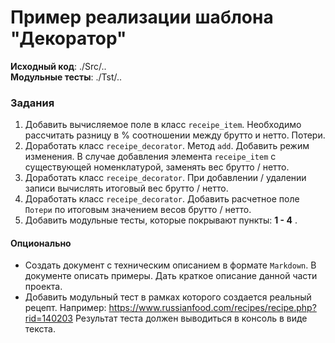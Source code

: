 # Пример реализации шаблона "Декоратор"

**Исходный код**: ./Src/.. <br>
**Модульные тесты**: ./Tst/..


### Задания
1. Добавить вычисляемое поле в класс `receipe_item`. Необходимо рассчитать разницу в % соотношении между брутто и нетто. Потери.
2. Доработать класс `receipe_decorator`. Метод `add`. Добавить режим изменения. В случае добавления элемента `receipe_item` с существующей
номенклатурой, заменять вес брутто / нетто.
3. Доработать класс `receipe_decorator`. При добавлении / удалении записи вычислять итоговый  вес брутто / нетто.
4. Доработать класс `receipe_decorator`. Добавить расчетное поле `Потери` по итоговым значением весов брутто / нетто.
5. Добавить модульные тесты, которые покрывают пункты: **1 - 4** .
 

#### Опционально
- Создать документ с техническим описанием в формате `Markdown`. 
В документе описать примеры. Дать краткое описание данной части проекта. 
- Добавить модульный тест в рамках которого создается реальный рецепт.
Например: https://www.russianfood.com/recipes/recipe.php?rid=140203
Результат теста должен выводиться в консоль в виде текста.







